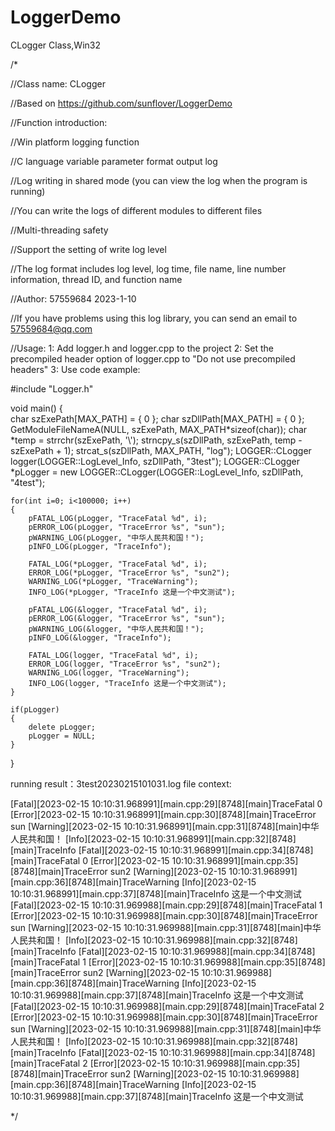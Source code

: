# LoggerDemo
CLogger Class,Win32


/*


//Class name: CLogger

//Based on https://github.com/sunflover/LoggerDemo

//Function introduction:

//Win platform logging function

//C language variable parameter format output log

//Log writing in shared mode (you can view the log when the program is running)

//You can write the logs of different modules to different files

//Multi-threading safety

//Support the setting of write log level

//The log format includes log level, log time, file name, line number information, thread ID, and function name

//Author: 57559684 2023-1-10

//If you have problems using this log library, you can send an email to <57559684@qq.com>

//Usage:
1: Add logger.h and logger.cpp to the project
2: Set the precompiled header option of logger.cpp to "Do not use precompiled headers"
3: Use code example:

#include "Logger.h"

void main()
{	
	char szExePath[MAX_PATH] = { 0 };
	char szDllPath[MAX_PATH] = { 0 };
	GetModuleFileNameA(NULL, szExePath, MAX_PATH*sizeof(char));
	char *temp = strrchr(szExePath, '\\');
	strncpy_s(szDllPath, szExePath, temp - szExePath + 1);
	strcat_s(szDllPath, MAX_PATH, "log");
	LOGGER::CLogger logger(LOGGER::LogLevel_Info, szDllPath, "3test");
	LOGGER::CLogger *pLogger = new LOGGER::CLogger(LOGGER::LogLevel_Info, szDllPath, "4test");

	for(int i=0; i<100000; i++)
	{
		pFATAL_LOG(pLogger, "TraceFatal %d", i);
		pERROR_LOG(pLogger, "TraceError %s", "sun");
		pWARNING_LOG(pLogger, "中华人民共和国！");
		pINFO_LOG(pLogger, "TraceInfo");

		FATAL_LOG(*pLogger, "TraceFatal %d", i);
		ERROR_LOG(*pLogger, "TraceError %s", "sun2");
		WARNING_LOG(*pLogger, "TraceWarning");
		INFO_LOG(*pLogger, "TraceInfo 这是一个中文测试");

		pFATAL_LOG(&logger, "TraceFatal %d", i);
		pERROR_LOG(&logger, "TraceError %s", "sun");
		pWARNING_LOG(&logger, "中华人民共和国！");
		pINFO_LOG(&logger, "TraceInfo");

		FATAL_LOG(logger, "TraceFatal %d", i);
		ERROR_LOG(logger, "TraceError %s", "sun2");
		WARNING_LOG(logger, "TraceWarning");
		INFO_LOG(logger, "TraceInfo 这是一个中文测试");
	}

	if(pLogger)
	{
		delete pLogger;
		pLogger = NULL;
	}
}

running result：3test20230215101031.log file context:

[Fatal][2023-02-15 10:10:31.968991][main.cpp:29][8748][main]TraceFatal 0
[Error][2023-02-15 10:10:31.968991][main.cpp:30][8748][main]TraceError sun
[Warning][2023-02-15 10:10:31.968991][main.cpp:31][8748][main]中华人民共和国！
[Info][2023-02-15 10:10:31.968991][main.cpp:32][8748][main]TraceInfo
[Fatal][2023-02-15 10:10:31.968991][main.cpp:34][8748][main]TraceFatal 0
[Error][2023-02-15 10:10:31.968991][main.cpp:35][8748][main]TraceError sun2
[Warning][2023-02-15 10:10:31.968991][main.cpp:36][8748][main]TraceWarning
[Info][2023-02-15 10:10:31.968991][main.cpp:37][8748][main]TraceInfo 这是一个中文测试
[Fatal][2023-02-15 10:10:31.969988][main.cpp:29][8748][main]TraceFatal 1
[Error][2023-02-15 10:10:31.969988][main.cpp:30][8748][main]TraceError sun
[Warning][2023-02-15 10:10:31.969988][main.cpp:31][8748][main]中华人民共和国！
[Info][2023-02-15 10:10:31.969988][main.cpp:32][8748][main]TraceInfo
[Fatal][2023-02-15 10:10:31.969988][main.cpp:34][8748][main]TraceFatal 1
[Error][2023-02-15 10:10:31.969988][main.cpp:35][8748][main]TraceError sun2
[Warning][2023-02-15 10:10:31.969988][main.cpp:36][8748][main]TraceWarning
[Info][2023-02-15 10:10:31.969988][main.cpp:37][8748][main]TraceInfo 这是一个中文测试
[Fatal][2023-02-15 10:10:31.969988][main.cpp:29][8748][main]TraceFatal 2
[Error][2023-02-15 10:10:31.969988][main.cpp:30][8748][main]TraceError sun
[Warning][2023-02-15 10:10:31.969988][main.cpp:31][8748][main]中华人民共和国！
[Info][2023-02-15 10:10:31.969988][main.cpp:32][8748][main]TraceInfo
[Fatal][2023-02-15 10:10:31.969988][main.cpp:34][8748][main]TraceFatal 2
[Error][2023-02-15 10:10:31.969988][main.cpp:35][8748][main]TraceError sun2
[Warning][2023-02-15 10:10:31.969988][main.cpp:36][8748][main]TraceWarning
[Info][2023-02-15 10:10:31.969988][main.cpp:37][8748][main]TraceInfo 这是一个中文测试

*/
